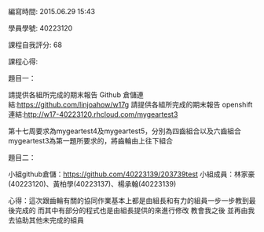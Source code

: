 編寫時間: 2015.06.29 15:43

學員學號: 40223120

課程自我評分: 68

課程心得:

題目一：

請提供各組所完成的期末報告 Github 倉儲連結:https://github.com/linjoahow/w17g
請提供各組所完成的期末報告 openshift連結:http://w17-40223120.rhcloud.com/mygeartest3

第十七周要求為mygeartest4及mygeartest5，分別為四齒組合以及六齒組合
mygeartest3為第一題所要求的，將齒輪由上往下組合

題目二：

小組github倉儲：https://github.com/40223139/203739test
小組成員：林家豪(40223120)、黃柏學(40223137)、楊承翰(40223139)


心得：這次跟齒輪有關的協同作業基本上都是由組長和有力的組員一步一步教到最後完成的
而其中有部分的程式也是由組長提供的來進行修改 教會我之後 並再由我去協助其他未完成的組員
